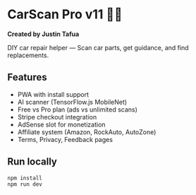 # CarScan Pro v11 🚗🔧  
**Created by Justin Tafua**

DIY car repair helper — Scan car parts, get guidance, and find replacements.

## Features
- PWA with install support
- AI scanner (TensorFlow.js MobileNet)
- Free vs Pro plan (ads vs unlimited scans)
- Stripe checkout integration
- AdSense slot for monetization
- Affiliate system (Amazon, RockAuto, AutoZone)
- Terms, Privacy, Feedback pages

## Run locally
```bash
npm install
npm run dev
